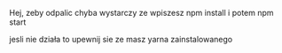 Hej, zeby odpalic chyba wystarczy ze wpiszesz npm install i potem npm start

jesli nie działa to upewnij sie ze masz yarna zainstalowanego
